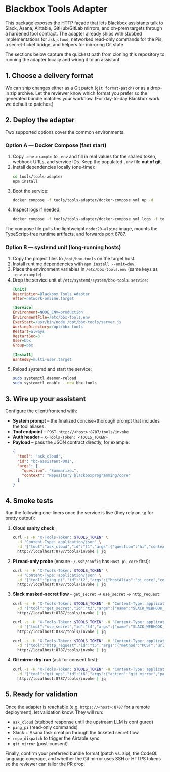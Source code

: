 # Blackbox Tools Adapter

This package exposes the HTTP façade that lets Blackbox assistants talk to Slack, Asana, Airtable, GitHub/GitLab mirrors, and on-prem targets through a hardened tool contract. The adapter already ships with stubbed implementations for `ask_cloud`, networked read-only commands for the Pis, a secret-ticket bridge, and helpers for mirroring Git state.

The sections below capture the quickest path from cloning this repository to running the adapter locally and wiring it to an assistant.

## 1. Choose a delivery format

We can ship changes either as a Git patch (`git format-patch`) or as a drop-in zip archive. Let the reviewer know which format you prefer so the generated bundle matches your workflow. (For day-to-day Blackbox work we default to patches.)

## 2. Deploy the adapter

Two supported options cover the common environments.

### Option A — Docker Compose (fast start)

1. Copy `.env.example` to `.env` and fill in real values for the shared token, webhook URLs, and service IDs. Keep the populated `.env` file **out of git**.
2. Install dependencies locally (one-time):
   ```bash
   cd tools/tools-adapter
   npm install
   ```
3. Boot the service:
   ```bash
   docker compose -f tools/tools-adapter/docker-compose.yml up -d
   ```
4. Inspect logs if needed:
   ```bash
   docker compose -f tools/tools-adapter/docker-compose.yml logs -f tools-adapter
   ```

The compose file pulls the lightweight `node:20-alpine` image, mounts the TypeScript-free runtime artifacts, and forwards port 8787.

### Option B — systemd unit (long-running hosts)

1. Copy the project files to `/opt/bbx-tools` on the target host.
2. Install runtime dependencies with `npm install --omit=dev`.
3. Place the environment variables in `/etc/bbx-tools.env` (same keys as `.env.example`).
4. Drop the service unit at `/etc/systemd/system/bbx-tools.service`:
   ```ini
   [Unit]
   Description=Blackbox Tools Adapter
   After=network-online.target

   [Service]
   Environment=NODE_ENV=production
   EnvironmentFile=/etc/bbx-tools.env
   ExecStart=/usr/bin/node /opt/bbx-tools/server.js
   WorkingDirectory=/opt/bbx-tools
   Restart=always
   RestartSec=3
   User=bbx
   Group=bbx

   [Install]
   WantedBy=multi-user.target
   ```
5. Reload systemd and start the service:
   ```bash
   sudo systemctl daemon-reload
   sudo systemctl enable --now bbx-tools
   ```

## 3. Wire up your assistant

Configure the client/frontend with:

- **System prompt** – the finalized concise+thorough prompt that includes the tool aliases.
- **Tool endpoint** – `POST http://<host>:8787/tools/invoke`
- **Auth header** – `X-Tools-Token: <TOOLS_TOKEN>`
- **Payload** – pass the JSON contract directly, for example:
  ```json
  {
    "tool": "ask_cloud",
    "id": "bc-assistant-001",
    "args": {
      "question": "Summarize…",
      "context": "Repository blackboxprogramming/core"
    }
  }
  ```

## 4. Smoke tests

Run the following one-liners once the service is live (they rely on [`jq`](https://stedolan.github.io/jq/) for pretty output):

1. **Cloud sanity check**
   ```bash
   curl -s -H "X-Tools-Token: $TOOLS_TOKEN" \
     -H "Content-Type: application/json" \
     -d '{"tool":"ask_cloud","id":"t1","args":{"question":"hi","context":"blackboxprogramming/core"}}' \
     http://localhost:8787/tools/invoke | jq
   ```
2. **Pi read-only probe** (ensure `~/.ssh/config` has `Host pi_core` first):
   ```bash
   curl -s -H "X-Tools-Token: $TOOLS_TOKEN" \
     -H "Content-Type: application/json" \
     -d '{"tool":"ping_pi","id":"t2","args":{"hostAlias":"pi_core","command":"systemctl","args":["status","core-service","--no-pager"]}}' \
     http://localhost:8787/tools/invoke | jq
   ```
3. **Slack masked-secret flow** – `get_secret` → `use_secret` → `http_request`:
   ```bash
   curl -s -H "X-Tools-Token: $TOOLS_TOKEN" -H "Content-Type: application/json" \
     -d '{"tool":"get_secret","id":"t3","args":{"name":"SLACK_WEBHOOK_URL"}}' \
     http://localhost:8787/tools/invoke | jq

   curl -s -H "X-Tools-Token: $TOOLS_TOKEN" -H "Content-Type: application/json" \
     -d '{"tool":"use_secret","id":"t4","args":{"name":"SLACK_WEBHOOK_URL","purpose":"Post to dev_prs","target":"channel_alias:dev_prs"}}' \
     http://localhost:8787/tools/invoke | jq

   curl -s -H "X-Tools-Token: $TOOLS_TOKEN" -H "Content-Type: application/json" \
     -d '{"tool":"http_request","id":"t5","args":{"method":"POST","url":"channel_alias:dev_prs","headers":{"Content-Type":"application/json"},"body":{"text":"tools adapter smoke test ✅"},"ticket":"<ticket-from-previous-step>"}}' \
     http://localhost:8787/tools/invoke | jq
   ```
4. **Git mirror dry-run** (ask for consent first):
   ```bash
   curl -s -H "X-Tools-Token: $TOOLS_TOKEN" -H "Content-Type: application/json" \
     -d '{"tool":"git_ops","id":"t6","args":{"action":"git_mirror","params":{"target":"git@gitlab.com:group/project.git"}}}' \
     http://localhost:8787/tools/invoke | jq
   ```

## 5. Ready for validation

Once the adapter is reachable (e.g. `https://<host>:8787` for a remote deployment), let validation know. They will run:

- `ask_cloud` (stubbed response until the upstream LLM is configured)
- `ping_pi` (read-only commands)
- Slack + Asana task creation through the ticketed secret flow
- `repo_dispatch` to trigger the Airtable sync
- `git_mirror` (post-consent)

Finally, confirm your preferred bundle format (patch vs. zip), the CodeQL language coverage, and whether the Git mirror uses SSH or HTTPS tokens so the reviewer can tailor the PR drop.
